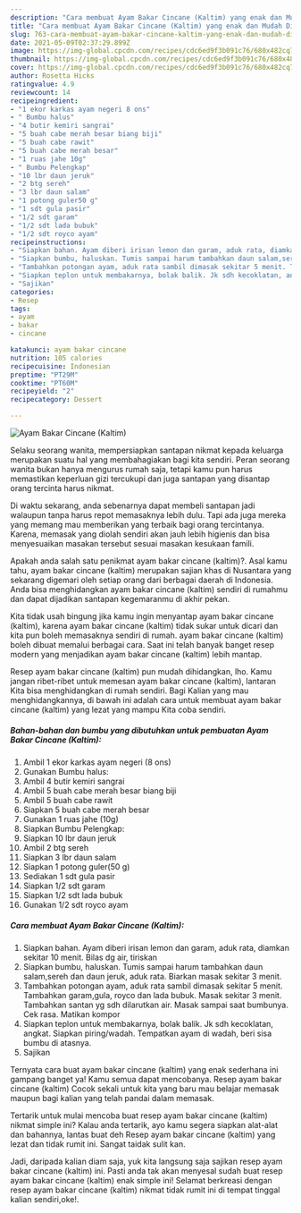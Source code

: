 ```yaml
---
description: "Cara membuat Ayam Bakar Cincane (Kaltim) yang enak dan Mudah Dibuat"
title: "Cara membuat Ayam Bakar Cincane (Kaltim) yang enak dan Mudah Dibuat"
slug: 763-cara-membuat-ayam-bakar-cincane-kaltim-yang-enak-dan-mudah-dibuat
date: 2021-05-09T02:37:29.899Z
image: https://img-global.cpcdn.com/recipes/cdc6ed9f3b091c76/680x482cq70/ayam-bakar-cincane-kaltim-foto-resep-utama.jpg
thumbnail: https://img-global.cpcdn.com/recipes/cdc6ed9f3b091c76/680x482cq70/ayam-bakar-cincane-kaltim-foto-resep-utama.jpg
cover: https://img-global.cpcdn.com/recipes/cdc6ed9f3b091c76/680x482cq70/ayam-bakar-cincane-kaltim-foto-resep-utama.jpg
author: Rosetta Hicks
ratingvalue: 4.9
reviewcount: 14
recipeingredient:
- "1 ekor karkas ayam negeri 8 ons"
- " Bumbu halus"
- "4 butir kemiri sangrai"
- "5 buah cabe merah besar biang biji"
- "5 buah cabe rawit"
- "5 buah cabe merah besar"
- "1 ruas jahe 10g"
- " Bumbu Pelengkap"
- "10 lbr daun jeruk"
- "2 btg sereh"
- "3 lbr daun salam"
- "1 potong guler50 g"
- "1 sdt gula pasir"
- "1/2 sdt garam"
- "1/2 sdt lada bubuk"
- "1/2 sdt royco ayam"
recipeinstructions:
- "Siapkan bahan. Ayam diberi irisan lemon dan garam, aduk rata, diamkan sekitar 10 menit. Bilas dg air, tiriskan"
- "Siapkan bumbu, haluskan. Tumis sampai harum tambahkan daun salam,sereh dan daun jeruk, aduk rata. Biarkan masak sekitar 3 menit."
- "Tambahkan potongan ayam, aduk rata sambil dimasak sekitar 5 menit. Tambahkan garam,gula, royco dan lada bubuk. Masak sekitar 3 menit. Tambahkan santan yg sdh dilarutkan air. Masak sampai saat bumbunya. Cek rasa. Matikan kompor"
- "Siapkan teplon untuk membakarnya, bolak balik. Jk sdh kecoklatan, angkat. Siapkan piring/wadah. Tempatkan ayam di wadah, beri sisa bumbu di atasnya."
- "Sajikan"
categories:
- Resep
tags:
- ayam
- bakar
- cincane

katakunci: ayam bakar cincane 
nutrition: 105 calories
recipecuisine: Indonesian
preptime: "PT29M"
cooktime: "PT60M"
recipeyield: "2"
recipecategory: Dessert

---
```



![Ayam Bakar Cincane (Kaltim)](https://img-global.cpcdn.com/recipes/cdc6ed9f3b091c76/680x482cq70/ayam-bakar-cincane-kaltim-foto-resep-utama.jpg)

Selaku seorang wanita, mempersiapkan santapan nikmat kepada keluarga merupakan suatu hal yang membahagiakan bagi kita sendiri. Peran seorang  wanita bukan hanya mengurus rumah saja, tetapi kamu pun harus memastikan keperluan gizi tercukupi dan juga santapan yang disantap orang tercinta harus nikmat.

Di waktu  sekarang, anda sebenarnya dapat membeli santapan jadi walaupun tanpa harus repot memasaknya lebih dulu. Tapi ada juga mereka yang memang mau memberikan yang terbaik bagi orang tercintanya. Karena, memasak yang diolah sendiri akan jauh lebih higienis dan bisa menyesuaikan masakan tersebut sesuai masakan kesukaan famili. 



Apakah anda salah satu penikmat ayam bakar cincane (kaltim)?. Asal kamu tahu, ayam bakar cincane (kaltim) merupakan sajian khas di Nusantara yang sekarang digemari oleh setiap orang dari berbagai daerah di Indonesia. Anda bisa menghidangkan ayam bakar cincane (kaltim) sendiri di rumahmu dan dapat dijadikan santapan kegemaranmu di akhir pekan.

Kita tidak usah bingung jika kamu ingin menyantap ayam bakar cincane (kaltim), karena ayam bakar cincane (kaltim) tidak sukar untuk dicari dan kita pun boleh memasaknya sendiri di rumah. ayam bakar cincane (kaltim) boleh dibuat memalui berbagai cara. Saat ini telah banyak banget resep modern yang menjadikan ayam bakar cincane (kaltim) lebih mantap.

Resep ayam bakar cincane (kaltim) pun mudah dihidangkan, lho. Kamu jangan ribet-ribet untuk memesan ayam bakar cincane (kaltim), lantaran Kita bisa menghidangkan di rumah sendiri. Bagi Kalian yang mau menghidangkannya, di bawah ini adalah cara untuk membuat ayam bakar cincane (kaltim) yang lezat yang mampu Kita coba sendiri.

<!--inarticleads1-->

##### Bahan-bahan dan bumbu yang dibutuhkan untuk pembuatan Ayam Bakar Cincane (Kaltim):

1. Ambil 1 ekor karkas ayam negeri (8 ons)
1. Gunakan  Bumbu halus:
1. Ambil 4 butir kemiri sangrai
1. Ambil 5 buah cabe merah besar biang biji
1. Ambil 5 buah cabe rawit
1. Siapkan 5 buah cabe merah besar
1. Gunakan 1 ruas jahe (10g)
1. Siapkan  Bumbu Pelengkap:
1. Siapkan 10 lbr daun jeruk
1. Ambil 2 btg sereh
1. Siapkan 3 lbr daun salam
1. Siapkan 1 potong guler(50 g)
1. Sediakan 1 sdt gula pasir
1. Siapkan 1/2 sdt garam
1. Siapkan 1/2 sdt lada bubuk
1. Gunakan 1/2 sdt royco ayam




<!--inarticleads2-->

##### Cara membuat Ayam Bakar Cincane (Kaltim):

1. Siapkan bahan. Ayam diberi irisan lemon dan garam, aduk rata, diamkan sekitar 10 menit. Bilas dg air, tiriskan
1. Siapkan bumbu, haluskan. Tumis sampai harum tambahkan daun salam,sereh dan daun jeruk, aduk rata. Biarkan masak sekitar 3 menit.
1. Tambahkan potongan ayam, aduk rata sambil dimasak sekitar 5 menit. Tambahkan garam,gula, royco dan lada bubuk. Masak sekitar 3 menit. Tambahkan santan yg sdh dilarutkan air. Masak sampai saat bumbunya. Cek rasa. Matikan kompor
1. Siapkan teplon untuk membakarnya, bolak balik. Jk sdh kecoklatan, angkat. Siapkan piring/wadah. Tempatkan ayam di wadah, beri sisa bumbu di atasnya.
1. Sajikan




Ternyata cara buat ayam bakar cincane (kaltim) yang enak sederhana ini gampang banget ya! Kamu semua dapat mencobanya. Resep ayam bakar cincane (kaltim) Cocok sekali untuk kita yang baru mau belajar memasak maupun bagi kalian yang telah pandai dalam memasak.

Tertarik untuk mulai mencoba buat resep ayam bakar cincane (kaltim) nikmat simple ini? Kalau anda tertarik, ayo kamu segera siapkan alat-alat dan bahannya, lantas buat deh Resep ayam bakar cincane (kaltim) yang lezat dan tidak rumit ini. Sangat taidak sulit kan. 

Jadi, daripada kalian diam saja, yuk kita langsung saja sajikan resep ayam bakar cincane (kaltim) ini. Pasti anda tak akan menyesal sudah buat resep ayam bakar cincane (kaltim) enak simple ini! Selamat berkreasi dengan resep ayam bakar cincane (kaltim) nikmat tidak rumit ini di tempat tinggal kalian sendiri,oke!.

